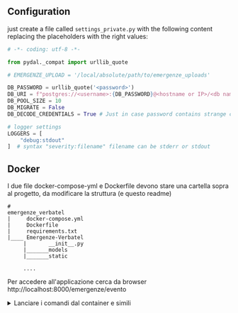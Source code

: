 ## Configuration

just create a file called `settings_private.py` with the following content replacing
the placeholders with the right values:

```py
# -*- coding: utf-8 -*-

from pydal._compat import urllib_quote

# EMERGENZE_UPLOAD = '/local/absolute/path/to/emergenze_uploads'

DB_PASSWORD = urllib_quote('<password>')
DB_URI = f"postgres://<username>:{DB_PASSWORD}@<hostname or IP>/<db name>"
DB_POOL_SIZE = 10
DB_MIGRATE = False
DB_DECODE_CREDENTIALS = True # Just in case password contains strange characters

# logger settings
LOGGERS = [
    "debug:stdout"
]  # syntax "severity:filename" filename can be stderr or stdout

```
## Docker

I due file docker-compose-yml e Dockerfile devono stare una cartella sopra al progetto, da modificare la struttura (e questo readme)

```
# 
emergenze_verbatel
|     docker-compose.yml
|     Dockerfile
|     requirements.txt
|____ Emergenze-Verbatel
     |       __init__.py
     |_______models
     |_______static

     ....

```
Per accedere all'applicazione cerca da browser http://localhost:8000/emergenze/evento


<details>
<summary>Lanciare i comandi dal container e simili</summary>
<br>
Per lanciare un comando da bash nel container
<pre>
sudo docker exec <container_id/container_name> echo "I'm inside the container"
</pre>
oppure
<pre>
sudo docker exec -it <container_id/container_name> echo "I'm inside the container"
</pre>
Per quanto riguarda listener.py, dopo essere entrati nel container eseguire il set up
<pre>
py4web call apps emergenze.listener.setup
</pre>
E mettere il servizio in ascolto
<pre>
py4web call apps emergenze.listener.listen
</pre>

A questo punto in maniera speditiva, una volta che il container è già attivo:

<pre>
sudo docker exec -d <container_id/container_name> py4web call apps emergenze.listener.listen
</pre>

Controllare comunque il docker-compose.
Per richiamare il listener senza entrare nel container ma in maniera interattiva (va bene accoppiato con pdb)

<pre>
sudo docker exec -it 0be784c462d6 py4web call apps emergenze.listener.listen
</pre>

si può testare il listner con una modifica al DB
<pre>
INSERT INTO eventi.join_tipo_foc
(id_evento, id_tipo_foc, data_ora_inizio_foc, data_ora_fine_foc)
VALUES(110, 3, NOW(), NOW() + interval '1 hour');
</pre>
</details>
